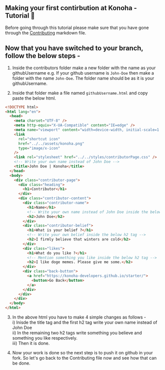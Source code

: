 ## Making your first contirbution at Konoha - Tutorial 🤖

Before going through this tutorial please make sure that you have gone through the [Contributing]() markdown file.

## Now that you have switched to your branch, follow the below steps -

1) Inside the contributors folder make a new folder with the name as your githubUsername
e.g. If your github username is `John-Doe` then make a folder with the name `John-Doe`. The folder name should be as it is your githubUsername.

2) Inside that folder make a file named `githubUsername.html` and copy paste the below html.

```html
<!DOCTYPE html>
<html lang="en">
  <head>
    <meta charset="UTF-8" />
    <meta http-equiv="X-UA-Compatible" content="IE=edge" />
    <meta name="viewport" content="width=device-width, initial-scale=1.0" />
    <link
      rel="shortcut icon"
      href="../../assets/konoha.png"
      type="image/x-icon"
    />
    <link rel="stylesheet" href="../../styles/contributorPage.css" />
    <!-- Write your own name instead of John Doe -->
    <title>John Doe | Konoha</title>
  </head>
  <body>
    <div class="contributor-page">
      <div class="heading">
        <h1>Contributor</h1>
      </div>
      <div class="contributor-content">
        <div class="contributor-name">
          <h1>Name</h1>
          <!-- Write your own name instead of John Doe inside the below h2 tag -->
          <h2>John Doe</h2>
        </div>
        <div class="contributor-belief">
          <h1>What is your belief ?</h1>
          <!-- Write your own belief inside the below h2 tag -->
          <h2>I firmly believe that winters are cold</h2>
        </div>
        <div class="likes">
          <h1>What do you like ?</h1>
          <!-- Mention something you like inside the below h2 tag -->
          <h2>I like doge memes. Please give me some.</h2>
        </div>
        <div class="back-button">
          <a href="https://konoha-developers.github.io/starter/">
            <button>Go Back</button>
          </a>
        </div>
      </div>
    </div>
  </body>
</html>
```

3. In the above html you have to make 4 simple changes as follows -  
i) Inisde the title tag and the first h2 tag write your own name instead of John Doe  
ii) In the remaining two h2 tags write something you believe and something you like respectively.  
iii) Then it is done.  

4. Now your work is done so the next step is to push it on github in your fork. So let's go back to the Contributing file now and see how that can be done.

